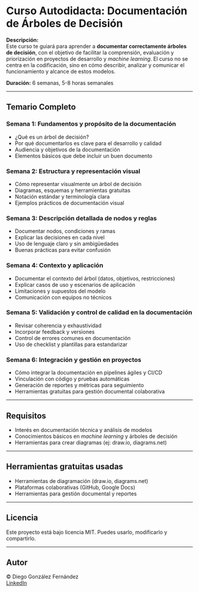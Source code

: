 # Curso Autodidacta: Documentación de Árboles de Decisión

**Descripción:**  
Este curso te guiará para aprender a **documentar correctamente árboles de decisión**, con el objetivo de facilitar la comprensión, evaluación y priorización en proyectos de desarrollo y *machine learning*. El curso no se centra en la codificación, sino en cómo describir, analizar y comunicar el funcionamiento y alcance de estos modelos.

**Duración:** 6 semanas, 5-8 horas semanales

---

## Temario Completo

### Semana 1: Fundamentos y propósito de la documentación

- ¿Qué es un árbol de decisión?  
- Por qué documentarlos es clave para el desarrollo y calidad  
- Audiencia y objetivos de la documentación  
- Elementos básicos que debe incluir un buen documento

### Semana 2: Estructura y representación visual

- Cómo representar visualmente un árbol de decisión  
- Diagramas, esquemas y herramientas gratuitas  
- Notación estándar y terminología clara  
- Ejemplos prácticos de documentación visual

### Semana 3: Descripción detallada de nodos y reglas

- Documentar nodos, condiciones y ramas  
- Explicar las decisiones en cada nivel  
- Uso de lenguaje claro y sin ambigüedades  
- Buenas prácticas para evitar confusión

### Semana 4: Contexto y aplicación

- Documentar el contexto del árbol (datos, objetivos, restricciones)  
- Explicar casos de uso y escenarios de aplicación  
- Limitaciones y supuestos del modelo  
- Comunicación con equipos no técnicos

### Semana 5: Validación y control de calidad en la documentación

- Revisar coherencia y exhaustividad  
- Incorporar feedback y versiones  
- Control de errores comunes en documentación  
- Uso de checklist y plantillas para estandarizar

### Semana 6: Integración y gestión en proyectos

- Cómo integrar la documentación en pipelines ágiles y CI/CD  
- Vinculación con código y pruebas automáticas  
- Generación de reportes y métricas para seguimiento  
- Herramientas gratuitas para gestión documental colaborativa

---

## Requisitos

- Interés en documentación técnica y análisis de modelos  
- Conocimientos básicos en *machine learning* y árboles de decisión  
- Herramientas para crear diagramas (ej: draw.io, diagrams.net)

---

## Herramientas gratuitas usadas

- Herramientas de diagramación (draw.io, diagrams.net)  
- Plataformas colaborativas (GitHub, Google Docs)  
- Herramientas para gestión documental y reportes

---

## Licencia

Este proyecto está bajo licencia MIT. Puedes usarlo, modificarlo y compartirlo.

---

## Autor

© Diego González Fernández  
[LinkedIn](https://www.linkedin.com/in/diego-gonzalez-fernandez)
